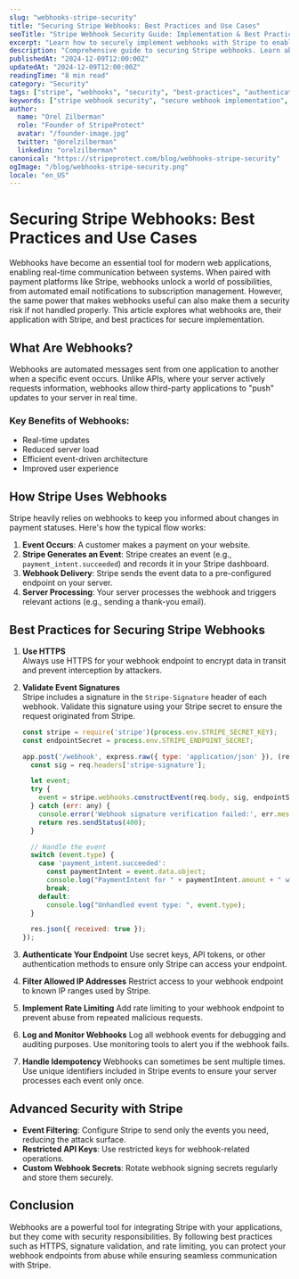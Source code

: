 ```yaml
---
slug: "webhooks-stripe-security"
title: "Securing Stripe Webhooks: Best Practices and Use Cases"
seoTitle: "Stripe Webhook Security Guide: Implementation & Best Practices 2024"
excerpt: "Learn how to securely implement webhooks with Stripe to enable real-time functionality without compromising your application's safety."
description: "Comprehensive guide to securing Stripe webhooks. Learn about signature verification, HTTPS implementation, event validation, and best practices for maintaining secure webhook endpoints in your Stripe integration."
publishedAt: "2024-12-09T12:00:00Z"
updatedAt: "2024-12-09T12:00:00Z"
readingTime: "8 min read"
category: "Security"
tags: ["stripe", "webhooks", "security", "best-practices", "authentication", "encryption", "api"]
keywords: ["stripe webhook security", "secure webhook implementation", "webhook signature verification", "stripe webhook best practices", "webhook HTTPS", "webhook authentication", "stripe event validation", "webhook encryption", "secure webhook endpoints", "stripe security guide"]
author:
  name: "Orel Zilberman"
  role: "Founder of StripeProtect"
  avatar: "/founder-image.jpg"
  twitter: "@orelzilberman"
  linkedin: "orelzilberman"
canonical: "https://stripeprotect.com/blog/webhooks-stripe-security"
ogImage: "/blog/webhooks-stripe-security.png"
locale: "en_US"
---
```


# Securing Stripe Webhooks: Best Practices and Use Cases

Webhooks have become an essential tool for modern web applications, enabling real-time communication between systems. When paired with payment platforms like Stripe, webhooks unlock a world of possibilities, from automated email notifications to subscription management. However, the same power that makes webhooks useful can also make them a security risk if not handled properly. This article explores what webhooks are, their application with Stripe, and best practices for secure implementation.

## What Are Webhooks?

Webhooks are automated messages sent from one application to another when a specific event occurs. Unlike APIs, where your server actively requests information, webhooks allow third-party applications to "push" updates to your server in real time.

### Key Benefits of Webhooks:
- Real-time updates
- Reduced server load
- Efficient event-driven architecture
- Improved user experience

## How Stripe Uses Webhooks

Stripe heavily relies on webhooks to keep you informed about changes in payment statuses. Here's how the typical flow works:
1. **Event Occurs**: A customer makes a payment on your website.
2. **Stripe Generates an Event**: Stripe creates an event (e.g., `payment_intent.succeeded`) and records it in your Stripe dashboard.
3. **Webhook Delivery**: Stripe sends the event data to a pre-configured endpoint on your server.
4. **Server Processing**: Your server processes the webhook and triggers relevant actions (e.g., sending a thank-you email).

## Best Practices for Securing Stripe Webhooks

1. **Use HTTPS**  
   Always use HTTPS for your webhook endpoint to encrypt data in transit and prevent interception by attackers.

2. **Validate Event Signatures**  
   Stripe includes a signature in the `Stripe-Signature` header of each webhook. Validate this signature using your Stripe secret to ensure the request originated from Stripe.

   ```javascript
   const stripe = require('stripe')(process.env.STRIPE_SECRET_KEY);
   const endpointSecret = process.env.STRIPE_ENDPOINT_SECRET;

   app.post('/webhook', express.raw({ type: 'application/json' }), (req, res) => {
     const sig = req.headers['stripe-signature'];

     let event;
     try {
       event = stripe.webhooks.constructEvent(req.body, sig, endpointSecret);
     } catch (err: any) {
       console.error('Webhook signature verification failed:', err.message);
       return res.sendStatus(400);
     }

     // Handle the event
     switch (event.type) {
       case 'payment_intent.succeeded':
         const paymentIntent = event.data.object;
         console.log("PaymentIntent for " + paymentIntent.amount + " was successful!");
         break;
       default:
         console.log("Unhandled event type: ", event.type);
     }

     res.json({ received: true });
   });

3. **Authenticate Your Endpoint** 
Use secret keys, API tokens, or other authentication methods to ensure only Stripe can access your endpoint.

4. **Filter Allowed IP Addresses**
Restrict access to your webhook endpoint to known IP ranges used by Stripe.

5. **Implement Rate Limiting**
Add rate limiting to your webhook endpoint to prevent abuse from repeated malicious requests.

6. **Log and Monitor Webhooks**
Log all webhook events for debugging and auditing purposes. Use monitoring tools to alert you if the webhook fails.

7. **Handle Idempotency**
Webhooks can sometimes be sent multiple times. Use unique identifiers included in Stripe events to ensure your server processes each event only once.

## Advanced Security with Stripe
- **Event Filtering**: Configure Stripe to send only the events you need, reducing the attack surface.
- **Restricted API Keys**: Use restricted keys for webhook-related operations.
- **Custom Webhook Secrets**: Rotate webhook signing secrets regularly and store them securely.

## Conclusion
Webhooks are a powerful tool for integrating Stripe with your applications, but they come with security responsibilities. By following best practices such as HTTPS, signature validation, and rate limiting, you can protect your webhook endpoints from abuse while ensuring seamless communication with Stripe.

